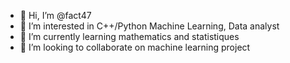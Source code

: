 - 👋 Hi, I’m @fact47
- 👀 I’m interested in C++/Python Machine Learning, Data analyst
- 🌱 I’m currently learning mathematics and statistiques
- 💞️ I’m looking to collaborate on machine learning project

<!---
fact47/fact47 is a ✨ special ✨ repository because its `README.md` (this file) appears on your GitHub profile.
You can click the Preview link to take a look at your changes.
--->

